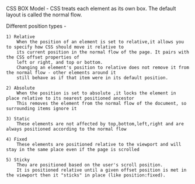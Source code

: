 CSS BOX Model - 
    CSS treats each element as its own box. The default layout is called the normal flow. 

Different position types -
    
    1) Relative
        When the position of an element is set to relative,it allows you to specify how CSS should move it relative to 
        its current position in the normal flow of the page. It pairs with the CSS offset properties of 
        left or right, and top or bottom.       
        Changing an element's position to relative does not remove it from the normal flow - other elements around it 
        still behave as if that item were in its default position.
        
    2) Absolute
        When the position is set to absolute ,it locks the element in place relative to its nearest positioned ancestor
        This removes the element from the normal flow of the document, so surrounding items ignore it

    3) Static
        These elements are not affected by top,bottom,left,right and are always positioned according to the normal flow
        
    4) Fixed
        These elements are positioned relative to the viewport and will stay in the same place even if the page is scrolled

    5) Sticky
        Theu are positioned based on the user's scroll position.
        It is positioned relative until a given offset position is met in the viewport then it "sticks" in place (like position:fixed).
